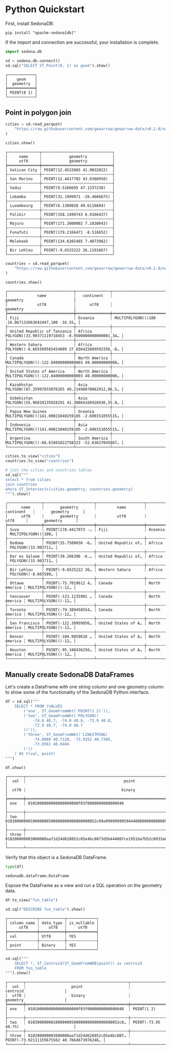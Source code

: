 <!---
  Licensed to the Apache Software Foundation (ASF) under one
  or more contributor license agreements.  See the NOTICE file
  distributed with this work for additional information
  regarding copyright ownership.  The ASF licenses this file
  to you under the Apache License, Version 2.0 (the
  "License"); you may not use this file except in compliance
  with the License.  You may obtain a copy of the License at

    http://www.apache.org/licenses/LICENSE-2.0

  Unless required by applicable law or agreed to in writing,
  software distributed under the License is distributed on an
  "AS IS" BASIS, WITHOUT WARRANTIES OR CONDITIONS OF ANY
  KIND, either express or implied.  See the License for the
  specific language governing permissions and limitations
  under the License.
-->

# Python Quickstart

First, install SedonaDB:



```shell
pip install "apache-sedona[db]"
```

If the import and connection are successful, your installation is complete.


```python
import sedona.db

sd = sedona.db.connect()
sd.sql("SELECT ST_Point(0, 1) as geom").show()
```

    ┌────────────┐
    │    geom    │
    │  geometry  │
    ╞════════════╡
    │ POINT(0 1) │
    └────────────┘


## Point in polygon join


```python
cities = sd.read_parquet(
    "https://raw.githubusercontent.com/geoarrow/geoarrow-data/v0.2.0/natural-earth/files/natural-earth_cities_geo.parquet"
)
```


```python
cities.show()
```

    ┌──────────────┬───────────────────────────────┐
    │     name     ┆            geometry           │
    │     utf8     ┆            geometry           │
    ╞══════════════╪═══════════════════════════════╡
    │ Vatican City ┆ POINT(12.4533865 41.9032822)  │
    ├╌╌╌╌╌╌╌╌╌╌╌╌╌╌┼╌╌╌╌╌╌╌╌╌╌╌╌╌╌╌╌╌╌╌╌╌╌╌╌╌╌╌╌╌╌╌┤
    │ San Marino   ┆ POINT(12.4417702 43.9360958)  │
    ├╌╌╌╌╌╌╌╌╌╌╌╌╌╌┼╌╌╌╌╌╌╌╌╌╌╌╌╌╌╌╌╌╌╌╌╌╌╌╌╌╌╌╌╌╌╌┤
    │ Vaduz        ┆ POINT(9.5166695 47.1337238)   │
    ├╌╌╌╌╌╌╌╌╌╌╌╌╌╌┼╌╌╌╌╌╌╌╌╌╌╌╌╌╌╌╌╌╌╌╌╌╌╌╌╌╌╌╌╌╌╌┤
    │ Lobamba      ┆ POINT(31.1999971 -26.4666675) │
    ├╌╌╌╌╌╌╌╌╌╌╌╌╌╌┼╌╌╌╌╌╌╌╌╌╌╌╌╌╌╌╌╌╌╌╌╌╌╌╌╌╌╌╌╌╌╌┤
    │ Luxembourg   ┆ POINT(6.1300028 49.6116604)   │
    ├╌╌╌╌╌╌╌╌╌╌╌╌╌╌┼╌╌╌╌╌╌╌╌╌╌╌╌╌╌╌╌╌╌╌╌╌╌╌╌╌╌╌╌╌╌╌┤
    │ Palikir      ┆ POINT(158.1499743 6.9166437)  │
    ├╌╌╌╌╌╌╌╌╌╌╌╌╌╌┼╌╌╌╌╌╌╌╌╌╌╌╌╌╌╌╌╌╌╌╌╌╌╌╌╌╌╌╌╌╌╌┤
    │ Majuro       ┆ POINT(171.3800002 7.1030043)  │
    ├╌╌╌╌╌╌╌╌╌╌╌╌╌╌┼╌╌╌╌╌╌╌╌╌╌╌╌╌╌╌╌╌╌╌╌╌╌╌╌╌╌╌╌╌╌╌┤
    │ Funafuti     ┆ POINT(179.2166471 -8.516652)  │
    ├╌╌╌╌╌╌╌╌╌╌╌╌╌╌┼╌╌╌╌╌╌╌╌╌╌╌╌╌╌╌╌╌╌╌╌╌╌╌╌╌╌╌╌╌╌╌┤
    │ Melekeok     ┆ POINT(134.6265485 7.4873962)  │
    ├╌╌╌╌╌╌╌╌╌╌╌╌╌╌┼╌╌╌╌╌╌╌╌╌╌╌╌╌╌╌╌╌╌╌╌╌╌╌╌╌╌╌╌╌╌╌┤
    │ Bir Lehlou   ┆ POINT(-9.6525222 26.1191667)  │
    └──────────────┴───────────────────────────────┘



```python
countries = sd.read_parquet(
    "https://raw.githubusercontent.com/geoarrow/geoarrow-data/v0.2.0/natural-earth/files/natural-earth_countries_geo.parquet"
)
```


```python
countries.show()
```

    ┌─────────────────────────────┬───────────────┬────────────────────────────────────────────────────┐
    │             name            ┆   continent   ┆                      geometry                      │
    │             utf8            ┆      utf8     ┆                      geometry                      │
    ╞═════════════════════════════╪═══════════════╪════════════════════════════════════════════════════╡
    │ Fiji                        ┆ Oceania       ┆ MULTIPOLYGON(((180 -16.067132663642447,180 -16.55… │
    ├╌╌╌╌╌╌╌╌╌╌╌╌╌╌╌╌╌╌╌╌╌╌╌╌╌╌╌╌╌┼╌╌╌╌╌╌╌╌╌╌╌╌╌╌╌┼╌╌╌╌╌╌╌╌╌╌╌╌╌╌╌╌╌╌╌╌╌╌╌╌╌╌╌╌╌╌╌╌╌╌╌╌╌╌╌╌╌╌╌╌╌╌╌╌╌╌╌╌┤
    │ United Republic of Tanzania ┆ Africa        ┆ POLYGON((33.90371119710453 -0.9500000000000001,34… │
    ├╌╌╌╌╌╌╌╌╌╌╌╌╌╌╌╌╌╌╌╌╌╌╌╌╌╌╌╌╌┼╌╌╌╌╌╌╌╌╌╌╌╌╌╌╌┼╌╌╌╌╌╌╌╌╌╌╌╌╌╌╌╌╌╌╌╌╌╌╌╌╌╌╌╌╌╌╌╌╌╌╌╌╌╌╌╌╌╌╌╌╌╌╌╌╌╌╌╌┤
    │ Western Sahara              ┆ Africa        ┆ POLYGON((-8.665589565454809 27.656425889592356,-8… │
    ├╌╌╌╌╌╌╌╌╌╌╌╌╌╌╌╌╌╌╌╌╌╌╌╌╌╌╌╌╌┼╌╌╌╌╌╌╌╌╌╌╌╌╌╌╌┼╌╌╌╌╌╌╌╌╌╌╌╌╌╌╌╌╌╌╌╌╌╌╌╌╌╌╌╌╌╌╌╌╌╌╌╌╌╌╌╌╌╌╌╌╌╌╌╌╌╌╌╌┤
    │ Canada                      ┆ North America ┆ MULTIPOLYGON(((-122.84000000000003 49.00000000000… │
    ├╌╌╌╌╌╌╌╌╌╌╌╌╌╌╌╌╌╌╌╌╌╌╌╌╌╌╌╌╌┼╌╌╌╌╌╌╌╌╌╌╌╌╌╌╌┼╌╌╌╌╌╌╌╌╌╌╌╌╌╌╌╌╌╌╌╌╌╌╌╌╌╌╌╌╌╌╌╌╌╌╌╌╌╌╌╌╌╌╌╌╌╌╌╌╌╌╌╌┤
    │ United States of America    ┆ North America ┆ MULTIPOLYGON(((-122.84000000000003 49.00000000000… │
    ├╌╌╌╌╌╌╌╌╌╌╌╌╌╌╌╌╌╌╌╌╌╌╌╌╌╌╌╌╌┼╌╌╌╌╌╌╌╌╌╌╌╌╌╌╌┼╌╌╌╌╌╌╌╌╌╌╌╌╌╌╌╌╌╌╌╌╌╌╌╌╌╌╌╌╌╌╌╌╌╌╌╌╌╌╌╌╌╌╌╌╌╌╌╌╌╌╌╌┤
    │ Kazakhstan                  ┆ Asia          ┆ POLYGON((87.35997033076265 49.21498078062912,86.5… │
    ├╌╌╌╌╌╌╌╌╌╌╌╌╌╌╌╌╌╌╌╌╌╌╌╌╌╌╌╌╌┼╌╌╌╌╌╌╌╌╌╌╌╌╌╌╌┼╌╌╌╌╌╌╌╌╌╌╌╌╌╌╌╌╌╌╌╌╌╌╌╌╌╌╌╌╌╌╌╌╌╌╌╌╌╌╌╌╌╌╌╌╌╌╌╌╌╌╌╌┤
    │ Uzbekistan                  ┆ Asia          ┆ POLYGON((55.96819135928291 41.30864166926936,55.9… │
    ├╌╌╌╌╌╌╌╌╌╌╌╌╌╌╌╌╌╌╌╌╌╌╌╌╌╌╌╌╌┼╌╌╌╌╌╌╌╌╌╌╌╌╌╌╌┼╌╌╌╌╌╌╌╌╌╌╌╌╌╌╌╌╌╌╌╌╌╌╌╌╌╌╌╌╌╌╌╌╌╌╌╌╌╌╌╌╌╌╌╌╌╌╌╌╌╌╌╌┤
    │ Papua New Guinea            ┆ Oceania       ┆ MULTIPOLYGON(((141.00021040259185 -2.600151055515… │
    ├╌╌╌╌╌╌╌╌╌╌╌╌╌╌╌╌╌╌╌╌╌╌╌╌╌╌╌╌╌┼╌╌╌╌╌╌╌╌╌╌╌╌╌╌╌┼╌╌╌╌╌╌╌╌╌╌╌╌╌╌╌╌╌╌╌╌╌╌╌╌╌╌╌╌╌╌╌╌╌╌╌╌╌╌╌╌╌╌╌╌╌╌╌╌╌╌╌╌┤
    │ Indonesia                   ┆ Asia          ┆ MULTIPOLYGON(((141.00021040259185 -2.600151055515… │
    ├╌╌╌╌╌╌╌╌╌╌╌╌╌╌╌╌╌╌╌╌╌╌╌╌╌╌╌╌╌┼╌╌╌╌╌╌╌╌╌╌╌╌╌╌╌┼╌╌╌╌╌╌╌╌╌╌╌╌╌╌╌╌╌╌╌╌╌╌╌╌╌╌╌╌╌╌╌╌╌╌╌╌╌╌╌╌╌╌╌╌╌╌╌╌╌╌╌╌┤
    │ Argentina                   ┆ South America ┆ MULTIPOLYGON(((-68.63401022758323 -52.63637045887… │
    └─────────────────────────────┴───────────────┴────────────────────────────────────────────────────┘



```python
cities.to_view("cities")
countries.to_view("countries")
```


```python
# join the cities and countries tables
sd.sql("""
select * from cities
join countries
where ST_Intersects(cities.geometry, countries.geometry)
""").show()
```

    ┌───────────────┬──────────────────────┬─────────────────────┬───────────────┬─────────────────────┐
    │      name     ┆       geometry       ┆         name        ┆   continent   ┆       geometry      │
    │      utf8     ┆       geometry       ┆         utf8        ┆      utf8     ┆       geometry      │
    ╞═══════════════╪══════════════════════╪═════════════════════╪═══════════════╪═════════════════════╡
    │ Suva          ┆ POINT(178.4417073 -… ┆ Fiji                ┆ Oceania       ┆ MULTIPOLYGON(((180… │
    ├╌╌╌╌╌╌╌╌╌╌╌╌╌╌╌┼╌╌╌╌╌╌╌╌╌╌╌╌╌╌╌╌╌╌╌╌╌╌┼╌╌╌╌╌╌╌╌╌╌╌╌╌╌╌╌╌╌╌╌╌┼╌╌╌╌╌╌╌╌╌╌╌╌╌╌╌┼╌╌╌╌╌╌╌╌╌╌╌╌╌╌╌╌╌╌╌╌╌┤
    │ Dodoma        ┆ POINT(35.7500036 -6… ┆ United Republic of… ┆ Africa        ┆ POLYGON((33.903711… │
    ├╌╌╌╌╌╌╌╌╌╌╌╌╌╌╌┼╌╌╌╌╌╌╌╌╌╌╌╌╌╌╌╌╌╌╌╌╌╌┼╌╌╌╌╌╌╌╌╌╌╌╌╌╌╌╌╌╌╌╌╌┼╌╌╌╌╌╌╌╌╌╌╌╌╌╌╌┼╌╌╌╌╌╌╌╌╌╌╌╌╌╌╌╌╌╌╌╌╌┤
    │ Dar es Salaam ┆ POINT(39.266396 -6.… ┆ United Republic of… ┆ Africa        ┆ POLYGON((33.903711… │
    ├╌╌╌╌╌╌╌╌╌╌╌╌╌╌╌┼╌╌╌╌╌╌╌╌╌╌╌╌╌╌╌╌╌╌╌╌╌╌┼╌╌╌╌╌╌╌╌╌╌╌╌╌╌╌╌╌╌╌╌╌┼╌╌╌╌╌╌╌╌╌╌╌╌╌╌╌┼╌╌╌╌╌╌╌╌╌╌╌╌╌╌╌╌╌╌╌╌╌┤
    │ Bir Lehlou    ┆ POINT(-9.6525222 26… ┆ Western Sahara      ┆ Africa        ┆ POLYGON((-8.665589… │
    ├╌╌╌╌╌╌╌╌╌╌╌╌╌╌╌┼╌╌╌╌╌╌╌╌╌╌╌╌╌╌╌╌╌╌╌╌╌╌┼╌╌╌╌╌╌╌╌╌╌╌╌╌╌╌╌╌╌╌╌╌┼╌╌╌╌╌╌╌╌╌╌╌╌╌╌╌┼╌╌╌╌╌╌╌╌╌╌╌╌╌╌╌╌╌╌╌╌╌┤
    │ Ottawa        ┆ POINT(-75.7019612 4… ┆ Canada              ┆ North America ┆ MULTIPOLYGON(((-12… │
    ├╌╌╌╌╌╌╌╌╌╌╌╌╌╌╌┼╌╌╌╌╌╌╌╌╌╌╌╌╌╌╌╌╌╌╌╌╌╌┼╌╌╌╌╌╌╌╌╌╌╌╌╌╌╌╌╌╌╌╌╌┼╌╌╌╌╌╌╌╌╌╌╌╌╌╌╌┼╌╌╌╌╌╌╌╌╌╌╌╌╌╌╌╌╌╌╌╌╌┤
    │ Vancouver     ┆ POINT(-123.1235901 … ┆ Canada              ┆ North America ┆ MULTIPOLYGON(((-12… │
    ├╌╌╌╌╌╌╌╌╌╌╌╌╌╌╌┼╌╌╌╌╌╌╌╌╌╌╌╌╌╌╌╌╌╌╌╌╌╌┼╌╌╌╌╌╌╌╌╌╌╌╌╌╌╌╌╌╌╌╌╌┼╌╌╌╌╌╌╌╌╌╌╌╌╌╌╌┼╌╌╌╌╌╌╌╌╌╌╌╌╌╌╌╌╌╌╌╌╌┤
    │ Toronto       ┆ POINT(-79.389458554… ┆ Canada              ┆ North America ┆ MULTIPOLYGON(((-12… │
    ├╌╌╌╌╌╌╌╌╌╌╌╌╌╌╌┼╌╌╌╌╌╌╌╌╌╌╌╌╌╌╌╌╌╌╌╌╌╌┼╌╌╌╌╌╌╌╌╌╌╌╌╌╌╌╌╌╌╌╌╌┼╌╌╌╌╌╌╌╌╌╌╌╌╌╌╌┼╌╌╌╌╌╌╌╌╌╌╌╌╌╌╌╌╌╌╌╌╌┤
    │ San Francisco ┆ POINT(-122.39959956… ┆ United States of A… ┆ North America ┆ MULTIPOLYGON(((-12… │
    ├╌╌╌╌╌╌╌╌╌╌╌╌╌╌╌┼╌╌╌╌╌╌╌╌╌╌╌╌╌╌╌╌╌╌╌╌╌╌┼╌╌╌╌╌╌╌╌╌╌╌╌╌╌╌╌╌╌╌╌╌┼╌╌╌╌╌╌╌╌╌╌╌╌╌╌╌┼╌╌╌╌╌╌╌╌╌╌╌╌╌╌╌╌╌╌╌╌╌┤
    │ Denver        ┆ POINT(-104.9859618 … ┆ United States of A… ┆ North America ┆ MULTIPOLYGON(((-12… │
    ├╌╌╌╌╌╌╌╌╌╌╌╌╌╌╌┼╌╌╌╌╌╌╌╌╌╌╌╌╌╌╌╌╌╌╌╌╌╌┼╌╌╌╌╌╌╌╌╌╌╌╌╌╌╌╌╌╌╌╌╌┼╌╌╌╌╌╌╌╌╌╌╌╌╌╌╌┼╌╌╌╌╌╌╌╌╌╌╌╌╌╌╌╌╌╌╌╌╌┤
    │ Houston       ┆ POINT(-95.348436256… ┆ United States of A… ┆ North America ┆ MULTIPOLYGON(((-12… │
    └───────────────┴──────────────────────┴─────────────────────┴───────────────┴─────────────────────┘


## Manually create SedonaDB DataFrames

Let's create a DataFrame with one string column and one geometry column to show some of the functionality of the SedonaDB Python interface.


```python
df = sd.sql("""
    SELECT * FROM (VALUES
        ('one', ST_GeomFromWkt('POINT(1 2)')),
        ('two', ST_GeomFromWkt('POLYGON((
            -74.0 40.7, -74.0 40.8, -73.9 40.8,
            -73.9 40.7, -74.0 40.7
        ))')),
        ('three', ST_GeomFromWkt('LINESTRING(
            -74.0060 40.7128, -73.9352 40.7306,
            -73.8561 40.8484
        )'))
    ) AS t(val, point)
""")
```


```python
df.show()
```

    ┌───────┬──────────────────────────────────────────────────────────────────────────────────────────┐
    │  val  ┆                                           point                                          │
    │  utf8 ┆                                          binary                                          │
    ╞═══════╪══════════════════════════════════════════════════════════════════════════════════════════╡
    │ one   ┆ 0101000000000000000000f03f0000000000000040                                               │
    ├╌╌╌╌╌╌╌┼╌╌╌╌╌╌╌╌╌╌╌╌╌╌╌╌╌╌╌╌╌╌╌╌╌╌╌╌╌╌╌╌╌╌╌╌╌╌╌╌╌╌╌╌╌╌╌╌╌╌╌╌╌╌╌╌╌╌╌╌╌╌╌╌╌╌╌╌╌╌╌╌╌╌╌╌╌╌╌╌╌╌╌╌╌╌╌╌╌╌┤
    │ two   ┆ 0103000000010000000500000000000000008052c09a9999999959444000000000008052c06666666666664… │
    ├╌╌╌╌╌╌╌┼╌╌╌╌╌╌╌╌╌╌╌╌╌╌╌╌╌╌╌╌╌╌╌╌╌╌╌╌╌╌╌╌╌╌╌╌╌╌╌╌╌╌╌╌╌╌╌╌╌╌╌╌╌╌╌╌╌╌╌╌╌╌╌╌╌╌╌╌╌╌╌╌╌╌╌╌╌╌╌╌╌╌╌╌╌╌╌╌╌╌┤
    │ three ┆ 010200000003000000aaf1d24d628052c05e4bc8073d5b444007ce1951da7b52c0933a014d845d4440c286a… │
    └───────┴──────────────────────────────────────────────────────────────────────────────────────────┘


Verify that this object is a SedonaDB DataFrame.


```python
type(df)
```




    sedonadb.dataframe.DataFrame



Expose the DataFrame as a view and run a SQL operation on the geometry data.


```python
df.to_view("fun_table")
```


```python
sd.sql("DESCRIBE fun_table").show()
```

    ┌─────────────┬───────────┬─────────────┐
    │ column_name ┆ data_type ┆ is_nullable │
    │     utf8    ┆    utf8   ┆     utf8    │
    ╞═════════════╪═══════════╪═════════════╡
    │ val         ┆ Utf8      ┆ YES         │
    ├╌╌╌╌╌╌╌╌╌╌╌╌╌┼╌╌╌╌╌╌╌╌╌╌╌┼╌╌╌╌╌╌╌╌╌╌╌╌╌┤
    │ point       ┆ Binary    ┆ YES         │
    └─────────────┴───────────┴─────────────┘



```python
sd.sql("""
    SELECT *, ST_Centroid(ST_GeomFromWKB(point)) as centroid
    FROM fun_table
""").show()
```

    ┌───────┬─────────────────────────────────────────────┬────────────────────────────────────────────┐
    │  val  ┆                    point                    ┆                  centroid                  │
    │  utf8 ┆                    binary                   ┆                  geometry                  │
    ╞═══════╪═════════════════════════════════════════════╪════════════════════════════════════════════╡
    │ one   ┆ 0101000000000000000000f03f0000000000000040  ┆ POINT(1 2)                                 │
    ├╌╌╌╌╌╌╌┼╌╌╌╌╌╌╌╌╌╌╌╌╌╌╌╌╌╌╌╌╌╌╌╌╌╌╌╌╌╌╌╌╌╌╌╌╌╌╌╌╌╌╌╌╌┼╌╌╌╌╌╌╌╌╌╌╌╌╌╌╌╌╌╌╌╌╌╌╌╌╌╌╌╌╌╌╌╌╌╌╌╌╌╌╌╌╌╌╌╌┤
    │ two   ┆ 0103000000010000000500000000000000008052c0… ┆ POINT(-73.95 40.75)                        │
    ├╌╌╌╌╌╌╌┼╌╌╌╌╌╌╌╌╌╌╌╌╌╌╌╌╌╌╌╌╌╌╌╌╌╌╌╌╌╌╌╌╌╌╌╌╌╌╌╌╌╌╌╌╌┼╌╌╌╌╌╌╌╌╌╌╌╌╌╌╌╌╌╌╌╌╌╌╌╌╌╌╌╌╌╌╌╌╌╌╌╌╌╌╌╌╌╌╌╌┤
    │ three ┆ 010200000003000000aaf1d24d628052c05e4bc807… ┆ POINT(-73.92111155675562 40.7664673976246… │
    └───────┴─────────────────────────────────────────────┴────────────────────────────────────────────┘
